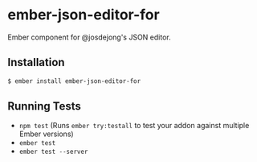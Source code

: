 
# ember-json-editor-for

Ember component for @josdejong's JSON editor.

## Installation

```bash
$ ember install ember-json-editor-for
```

## Running Tests

* `npm test` (Runs `ember try:testall` to test your addon against multiple Ember versions)
* `ember test`
* `ember test --server`

